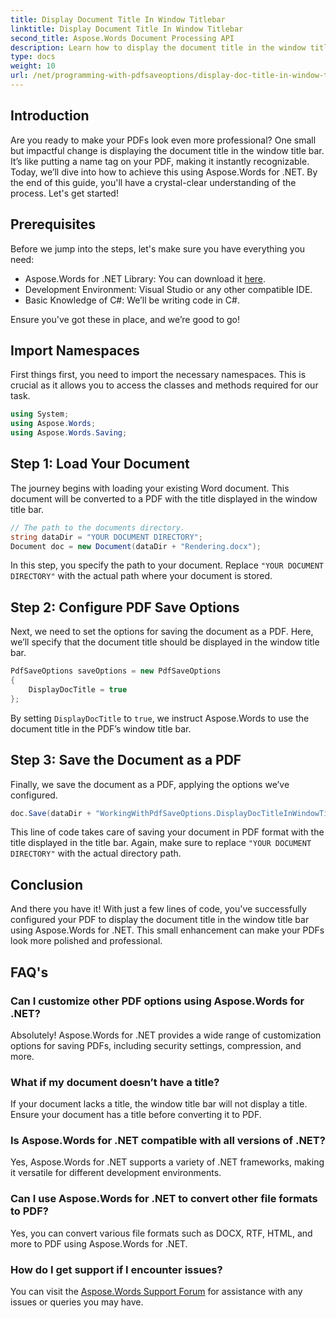 ```yaml
---
title: Display Document Title In Window Titlebar
linktitle: Display Document Title In Window Titlebar
second_title: Aspose.Words Document Processing API
description: Learn how to display the document title in the window title bar of your PDFs using Aspose.Words for .NET with this step-by-step guide.
type: docs
weight: 10
url: /net/programming-with-pdfsaveoptions/display-doc-title-in-window-titlebar/
---
```

## Introduction

Are you ready to make your PDFs look even more professional? One small but impactful change is displaying the document title in the window title bar. It’s like putting a name tag on your PDF, making it instantly recognizable. Today, we’ll dive into how to achieve this using Aspose.Words for .NET. By the end of this guide, you'll have a crystal-clear understanding of the process. Let's get started!

## Prerequisites

Before we jump into the steps, let's make sure you have everything you need:

- Aspose.Words for .NET Library: You can download it [here](https://releases.aspose.com/words/net/).
- Development Environment: Visual Studio or any other compatible IDE.
- Basic Knowledge of C#: We’ll be writing code in C#.

Ensure you've got these in place, and we’re good to go!

## Import Namespaces

First things first, you need to import the necessary namespaces. This is crucial as it allows you to access the classes and methods required for our task.

```csharp
using System;
using Aspose.Words;
using Aspose.Words.Saving;
```

## Step 1: Load Your Document

The journey begins with loading your existing Word document. This document will be converted to a PDF with the title displayed in the window title bar.

```csharp
// The path to the documents directory.
string dataDir = "YOUR DOCUMENT DIRECTORY";
Document doc = new Document(dataDir + "Rendering.docx");
```

In this step, you specify the path to your document. Replace `"YOUR DOCUMENT DIRECTORY"` with the actual path where your document is stored.

## Step 2: Configure PDF Save Options

Next, we need to set the options for saving the document as a PDF. Here, we’ll specify that the document title should be displayed in the window title bar.

```csharp
PdfSaveOptions saveOptions = new PdfSaveOptions
{
    DisplayDocTitle = true
};
```

By setting `DisplayDocTitle` to `true`, we instruct Aspose.Words to use the document title in the PDF’s window title bar.

## Step 3: Save the Document as a PDF

Finally, we save the document as a PDF, applying the options we’ve configured.

```csharp
doc.Save(dataDir + "WorkingWithPdfSaveOptions.DisplayDocTitleInWindowTitlebar.pdf", saveOptions);
```

This line of code takes care of saving your document in PDF format with the title displayed in the title bar. Again, make sure to replace `"YOUR DOCUMENT DIRECTORY"` with the actual directory path.

## Conclusion

And there you have it! With just a few lines of code, you've successfully configured your PDF to display the document title in the window title bar using Aspose.Words for .NET. This small enhancement can make your PDFs look more polished and professional.

## FAQ's

### Can I customize other PDF options using Aspose.Words for .NET?
Absolutely! Aspose.Words for .NET provides a wide range of customization options for saving PDFs, including security settings, compression, and more.

### What if my document doesn’t have a title?
If your document lacks a title, the window title bar will not display a title. Ensure your document has a title before converting it to PDF.

### Is Aspose.Words for .NET compatible with all versions of .NET?
Yes, Aspose.Words for .NET supports a variety of .NET frameworks, making it versatile for different development environments.

### Can I use Aspose.Words for .NET to convert other file formats to PDF?
Yes, you can convert various file formats such as DOCX, RTF, HTML, and more to PDF using Aspose.Words for .NET.

### How do I get support if I encounter issues?
You can visit the [Aspose.Words Support Forum](https://forum.aspose.com/c/words/8) for assistance with any issues or queries you may have.


